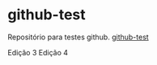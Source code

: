 # github-test
Repositório para testes github. [github-test](https://github.com/adriangonc/github-test)

Edição 3
Edição 4